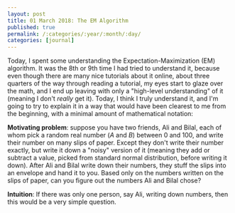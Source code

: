 ```yaml
---
layout: post
title: 01 March 2018: The EM Algorithm
published: true
permalink: /:categories/:year/:month/:day/
categories: [journal]
---
```


Today, I spent some understanding the Expectation-Maximization (EM) algorithm. It was the 8th or 9th time I had tried to understand it, because even though there are many nice tutorials about it online, about three quarters of the way through reading a tutorial, my eyes start to glaze over the math, and I end up leaving with only a "high-level understanding" of it (meaning I don't _really_ get it). Today, I think I truly understand it, and I'm going to try to explain it in a way that would have been clearest to me from the beginning, with a minimal amount of mathematical notation:

**Motivating problem**: suppose you have two friends, Ali and Bilal, each of whom pick a random real number ($A$ and $B$) between 0 and 100, and write their number on many slips of paper. Except they don't write their number exactly, but write it down a "noisy" version of it (meaning they add or subtract a value, picked from standard normal distribution, before writing it down). After Ali and Bilal write down their numbers, they stuff the slips into an envelope and hand it to you. Based only on the numbers written on the slips of paper, can you figure out the numbers Ali and Bilal chose?

**Intuition**: If there was only one person, say Ali, writing down numbers, then this would be a very simple question. 
